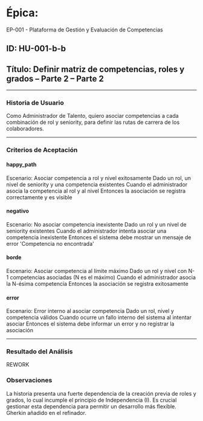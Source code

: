 # Épica: 
EP-001 - Plataforma de Gestión y Evaluación de Competencias

## ID: HU-001-b-b  
## Título: Definir matriz de competencias, roles y grados – Parte 2 – Parte 2

---

### Historia de Usuario

Como Administrador de Talento, quiero asociar competencias a cada combinación de rol y seniority, para definir las rutas de carrera de los colaboradores.

---

### Criterios de Aceptación

#### happy_path
Escenario: Asociar competencia a rol y nivel exitosamente
  Dado un rol, un nivel de seniority y una competencia existentes
  Cuando el administrador asocia la competencia al rol y al nivel
  Entonces la asociación se registra correctamente y es visible

#### negativo
Escenario: No asociar competencia inexistente
  Dado un rol y un nivel de seniority existentes
  Cuando el administrador intenta asociar una competencia inexistente
  Entonces el sistema debe mostrar un mensaje de error 'Competencia no encontrada'

#### borde
Escenario: Asociar competencia al límite máximo
  Dado un rol y nivel con N-1 competencias asociadas (N es el máximo)
  Cuando el administrador asocia la N-ésima competencia
  Entonces la asociación se registra exitosamente

#### error
Escenario: Error interno al asociar competencia
  Dado un rol, nivel y competencia válidos
  Cuando ocurre un fallo interno del sistema al intentar asociar
  Entonces el sistema debe informar un error y no registrar la asociación

---

### Resultado del Análisis  
REWORK

### Observaciones
La historia presenta una fuerte dependencia de la creación previa de roles y grados, lo cual incumple el principio de Independencia (I). Es crucial gestionar esta dependencia para permitir un desarrollo más flexible. Gherkin añadido en el refinador.